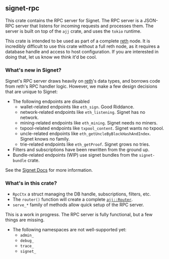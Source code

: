## signet-rpc

This crate contains the RPC server for Signet. The RPC server is a JSON-RPC
server that listens for incoming requests and processes them. The server is
built on top of the `ajj` crate, and uses the `tokio` runtime.

This crate is intended to be used as part of a complete [reth] node. It is
incredibly difficult to use this crate without a full reth node, as it requires
a database handle and access to host configuration. If you are interested in
doing that, let us know we think it'd be cool.

### What's new in Signet?

Signet's RPC server draws heavily on [reth]'s data types, and borrows code from
reth's RPC handler logic. However, we make a few design decisions that are
unique to Signet:

- The following endpoints are disabled
  - wallet-related endpoints like `eth_sign`. Good Riddance.
  - network-related endpoints like `eth_listening`. Signet has no network.
  - mining-related endpoints like `eth_mining`. Signet needs no miners.
  - txpool-related endpoints like `txpool_content`. Signet wants no txpool.
  - uncle-related endpoints like `eth_getUncleByBlockHashAndIndex`. Signet
    knows no family.
  - trie-related endpoints like `eth_getProof`. Signet grows no tries.
- Filters and subscriptions have been rewritten from the ground up.
- Bundle-related endpoints (WIP) use signet bundles from the `signet-bundle`
  crate.

See the [Signet Docs] for more information.

### What's in this crate?

- `RpcCtx` a struct managing the DB handle, subscriptions, filters, etc.
- The `router()` function will create a complete [`ajj::Router`].
- `serve_*` family of methods allow quick setup of the RPC server.

This is a work in progress. The RPC server is fully functional, but a few
things are missing.

- The following namespaces are not well-supported yet:
  - `admin_`
  - `debug_`
  - `trace_`
  - `signet_`

[reth]: https://github.com/paradigmxyz/reth
[`ajj`]: https://docs.rs/ajj/latest/ajj/
[`ajj::Router`]: https://docs.rs/ajj/latest/ajj/struct.Router.html
[`tokio`]: https://docs.rs/tokio/latest/tokio/
[Signet Docs]: https://docs.signet.sh
